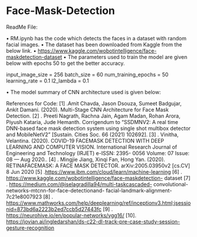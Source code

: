 # Face-Mask-Detection
ReadMe File:

•	RM.ipynb has the code which detects the faces in a dataset with random facial images.
•	The dataset has been downloaded from Kaggle from the below link.
•	https://www.kaggle.com/wobotintelligence/face-maskdetection-dataset
•	The parameters used to train the model are given below with epochs 50  to get the better accuracy.

input_image_size = 256
batch_size = 60
num_training_epochs = 50
learning_rate = 0.1
l2_lambda = 0.1

•	The model summary of CNN architecture used is given below:
 

References for Code:
[1] .Amit Chavda, Jason Dsouza, Sumeet Badgujar, Ankit Damani. (2020). Multi-Stage CNN Architecture for Face Mask Detection.
[2] . Preeti Nagrath, Rachna Jain, Agam Madan, Rohan Arora, Piyush Kataria, Jude Hemanth. Corrigendum to “SSDMNV2: A real time DNN-based face mask detection system using single shot multibox detector and MobileNetV2” [Sustain. Cities Soc. 66 (2021) 102692].
[3] . Vinitha, Velantina. (2020). COVID-19 FACEMASK DETECTION WITH DEEP LEARNING AND COMPUTER VISION. International Research Journal of Engineering and Technology (IRJET) e-ISSN: 2395- 0056 Volume: 07 Issue: 08 — Aug 2020..
[4] . Mingjie Jiang, Xinqi Fan, Hong Yan. (2020). RETINAFACEMASK: A FACE MASK DETECTOR. arXiv:2005.03950v2 [cs.CV] 8 Jun 2020
[5] .https://www.ibm.com/cloud/learn/machine-learning
[6] . https://www.kaggle.com/wobotintelligence/face-maskdetection- dataset
[7] . https://medium.com/@iselagradilla94/multi-taskcascaded- convolutional-networks-mtcnn-for-face-detectionand- facial-landmark-alignment-7c21e8007923
[8] . https://www.mathworks.com/help/deeplearning/ref/inceptionv3.html;jsessionid=873bd6a2223b2ed7ccb5d27443fc
[9] . https://neurohive.io/en/popular-networks/vgg16/
[10]. https://jovian.ai/ingledarshan/ds-c22-dl-track-pre-case-study-session-gesture-recognition


